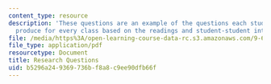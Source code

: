 ```yaml
---
content_type: resource
description: 'These questions are an example of the questions each student has to
  produce for every class based on the readings and student-student interaction. '
file: /media/https%3A/open-learning-course-data-rc.s3.amazonaws.com/9-67-object-and-face-recognition-spring-2001/b5296a249369736bf8a8c9ee90dfb66f_research_questions.pdf
file_type: application/pdf
resourcetype: Document
title: Research Questions
uid: b5296a24-9369-736b-f8a8-c9ee90dfb66f
---
```

